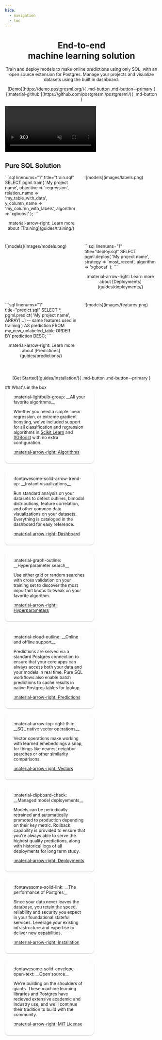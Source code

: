 ```yaml
---
hide:
  - navigation
  - toc
---
```


<style>
:root {
  --shadow-2: rgba(0,0,0,0.25);
}

.md-typeset h1 {
  font-size: 3em;
  font-weight: 700;
  margin-bottom: -1rem;
  max-width: 80em; 
}

.md-typeset p.subtitle {
  font-weight: 100;
  margin: 2em;
  max-width: 80em; 
}

.md-typeset img {
  margin: 0;
  border-radius: 10px;
}

.md-grid {
  max-width: 100em; 
}

.md-content video, .md-content img {
  max-width: 90%;
  margin: 2em 5%;
}

.grid {
  display: flex;
  gap: 5%;
  flex-direction: row;
  max-width: 100%;
  flex-wrap: wrap;
}
.grid .card img {
  margin: 0;
  max-width: 100%;
  box-shadow: 0 1px 2px var(--shadow-2);
}
.grid .card {
  width: 47%;
  padding: 1em 2em;
  border-radius: 10px;
  box-shadow: 0 1px 2px var(--shadow-2);
  overflow: auto;
  margin-bottom: 2em;
  transition: transform .2s;
}
.grid .card:hover {
  transform: scale(1.025);
  box-shadow: 1px 2px 4px var(--shadow-2);
}
.bare .card {
  padding: 0;
  border-radius: 0px;
  box-shadow: initial;
}
.bare .card:hover {
  box-shadow: initial;
}
@media only screen and (max-width: 690px) {
  .grid .card { width: 100%; }
  .bare .card:nth-child(3) { order: 4; }
  .bare .card:nth-child(4) { order: 3; }
}
</style>

<h1 align="center">End-to-end<br/>machine learning solution</h1>

<p align="center" class="subtitle">
    Train and deploy models to make online predictions using only SQL, with an open source extension for Postgres. Manage your projects and visualize datasets using the built in dashboard.
</p>

<p align="center" markdown>
  [Demo](https://demo.postgresml.org/){ .md-button .md-button--primary }
  [:material-github:](https://github.com/postgresml/postgresml/){ .md-button }
</p>

<video autoplay loop muted>
  <source src="images/demo.webm" type="video/webm">
  <source src="images/demo.mp4" type="video/mp4">
  <img src="images/console.png" alt="PostgresML in practice" loading="lazy">
</video>

## Pure SQL Solution

<div class="grid bare" markdown>
  <div class="card" markdown>
```sql linenums="1" title="train.sql"
SELECT pgml.train(
  'My project name', 
  objective => 'regression',
  relation_name => 'my_table_with_data',
  y_column_name => 'my_column_with_labels',
  algorithm => 'xgboost' 
);
```
  <p align="center" markdown>
:material-arrow-right: Learn more about [Training](guides/training/)
  </p>
  </div>


  <div class="card" markdown>
![models](images/labels.png)
  </div>

  <div class="card" markdown>
![models](images/models.png)
  </div>

  <div class="card" markdown>
```sql linenums="1" title="deploy.sql"
SELECT pgml.deploy(
  'My project name', 
  strategy => 'most_recent',
  algorithm => 'xgboost'
);
```
  <p align="center" markdown>
:material-arrow-right: Learn more about [Deployments](guides/deployments/)
  </p>
  </div>

  <div class="card" markdown>
```sql linenums="1" title="predict.sql"
SELECT *, pgml.predict(
  'My project name', 
  ARRAY[...] -- same features used in training
) AS prediction
FROM my_new_unlabeled_table
ORDER BY prediction DESC;
```
  <p align="center" markdown>
:material-arrow-right: Learn more about [Predictions](guides/predictions/)
  </p>
  </div>

  <div class="card" markdown>
![models](images/features.png)
  </div>
</div>

<p align="center" markdown>
  [Get Started](guides/installation/){ .md-button .md-button--primary }
</p>
## What's in the box

<div class="grid" markdown>
  <div class="card" markdown>
:material-lightbulb-group:
__All your favorite algorithms__

Whether you need a simple linear regression, or extreme gradient boosting, we've included support for all classification and regression algorithms in [Scikit Learn](https://scikit-learn.org/) and [XGBoost](https://xgboost.readthedocs.io/) with no extra configuration.

[:material-arrow-right: Algorithms](references/algorithms/)
  </div>
  <div class="card" markdown>
:fontawesome-solid-arrow-trend-up:
__Instant visualizations__

Run standard analysis on your datasets to detect outliers, bimodal distributions, feature correlation, and other common data visualizations on your datasets. Everything is cataloged in the dashboard for easy reference.

[:material-arrow-right: Dashboard](guides/dashboard/)
  </div>
  <div class="card" markdown>
:material-graph-outline:
__Hyperparameter search__

Use either grid or random searches with cross validation on your training set to discover the most important knobs to tweak on your favorite algorithm.

[:material-arrow-right: Hyperparameters](guides/hyperparameters/)
  </div>
  <div class="card" markdown>
:material-cloud-outline:
__Online and offline support__

Predictions are served via a standard Postgres connection to ensure that your core apps can always access both your data and your models in real time. Pure SQL workflows also enable batch predictions to cache results in native Postgres tables for lookup.

[:material-arrow-right: Predictions](guides/predictions/)
  </div>
  <div class="card" markdown>
:material-arrow-top-right-thin:
__SQL native vector operations__

Vector operations make working with learned emebeddings a snap, for things like nearest neighbor searches or other similarity comparisons.

[:material-arrow-right: Vectors](guides/vectors/)
  </div>
  <div class="card" markdown>
:material-clipboard-check:
__Managed model deployements__

Models can be periodically retrained and automatically promoted to production depending on their key metric. Rollback capability is provided to ensure that you're always able to serve the highest quality predictions, along with historical logs of all deployments for long term study.
  
[:material-arrow-right: Deployments](guides/deployments/)
  </div>
  <div class="card" markdown>
:fontawesome-solid-link:
__The performance of Postgres__

Since your data never leaves the database, you retain the speed, reliability and security you expect in your foundational stateful services. Leverage your existing infrastructure and expertise to deliver new capabilities.

[:material-arrow-right: Installation](guides/installation/)
  </div>
  <div class="card" markdown>
:fontawesome-solid-envelope-open-text:
__Open source__

We're building on the shoulders of giants. These machine learning libraries and Postgres have recieved extensive academic and industry use, and we'll continue their tradition to build with the community.

[:material-arrow-right: MIT License](about/license/)
  </div>
</div>
